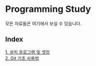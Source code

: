 # Programming Study

모든 자료들은 여기에서 보실 수 있습니다.

## Index
[1. 설치 프로그램 및 셋업](https://github.com/zizaksa/study/wiki/1.-설치-프로그램-및-셋업)  
[2. Git 기초 사용법](https://github.com/zizaksa/study/wiki/2.-Git-%EA%B8%B0%EC%B4%88-%EC%82%AC%EC%9A%A9%EB%B2%95)
